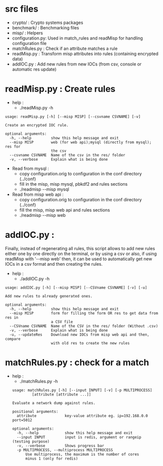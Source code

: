 # src files

- crypto/         : Crypto systems packages
- benchmark/      : Benchmarking files 
- misp/           : Helpers
- configuration.py: Used in match\_rules and readMisp for handling configuration file 
- matchRules.py  : Check if an attribute matches a rule
- readMisp.py     : Transform misp attributes into rules (containing encrypted data)
- addIOC.py      : Add new rules from new IOCs (from csv, console or automatic res update)

# readMisp.py : Create rules
- help : 
  - ./readMisp.py -h
```
usage: readMisp.py [-h] [--misp MISP] [--csvname CSVNAME] [-v]

Create an encrypted IOC rule.

optional arguments:
  -h, --help         show this help message and exit
  --misp MISP        web (for web api);mysql (directly from mysql); res for
                     the csv
  --csvname CSVNAME  Name of the csv in the res/ folder
  -v, --verbose      Explain what is being done

```
- Read from mysql : 
  - copy configuration.orig to configuration in the conf directory (../conf)
  - fill in the misp, misp mysql, pbkdf2 and rules sections
  - ./readmisp --misp mysql 
- Read from misp web api :
  - copy configuration.orig to configuration in the conf directory (../conf)
  - fill the misp, misp web api and rules sections
  - ./readmisp --misp web

# addIOC.py :
Finally, instead of regenerating all rules, this script allows to add new rules either one by one directly on the terminal, or by using a csv or also, if using readMisp with '--misp web' then, it can be used to automatically get new IOCs in a csv format and then creating the rules.
- help : 
  - ./addIOC.py -h
```
usage: addIOC.py [-h] [--misp MISP] [--CSVname CSVNAME] [-v] [-u]

Add new rules to already generated ones.

optional arguments:
  -h, --help         show this help message and exit
  --misp MISP        form for filling the form OR res to get data from res in
                     a CSV file
  --CSVname CSVNAME  Name of the CSV in the res/ folder (Without .csv)
  -v, --verbose      Explain what is being done
  -u, --updateRes    Download new IOCs from misp web api and then, compare
                     with old res to create the new rules
```
 
# matchRules.py : check for a match
- help :
  - ./matchRules.py -h
  ```
  usage: matchRules.py [-h] [--input INPUT] [-v] [-p MULTIPROCESS]
           [attribute [attribute ...]]

  Evaluate a network dump against rules.

  positional arguments:
    attribute             key-value attribute eg. ip=192.168.0.0 port=5012

  optional arguments:
    -h, --help            show this help message and exit
    --input INPUT         input is redis, argument or rangeip (testing purpose)
    -v, --verbose         Shows progress bar
    -p MULTIPROCESS, --multiprocess MULTIPROCESS
        Use multiprocess, the maximum is the number of cores
        minus 1 (only for redis)

  ```
